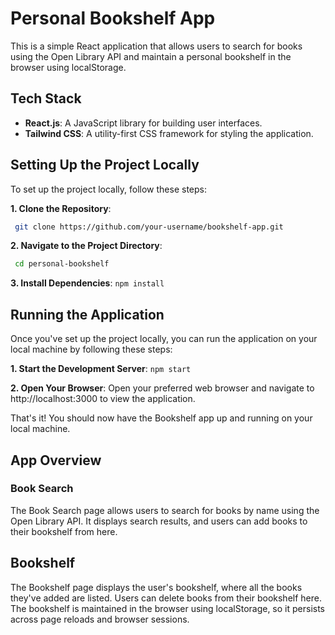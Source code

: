 # Personal Bookshelf App

This is a simple React application that allows users to search for books using the Open Library API and maintain a personal bookshelf in the browser using localStorage.

## Tech Stack

-   **React.js**: A JavaScript library for building user interfaces.
-   **Tailwind CSS**: A utility-first CSS framework for styling the application.

## Setting Up the Project Locally

To set up the project locally, follow these steps:

**1. Clone the Repository**:

```bash
 git clone https://github.com/your-username/bookshelf-app.git
```

**2. Navigate to the Project Directory**:

```bash
 cd personal-bookshelf
```

**3. Install Dependencies**:
`npm install`

## Running the Application

Once you've set up the project locally, you can run the application on your local machine by following these steps:

**1. Start the Development Server**:
`npm start`

**2. Open Your Browser**:
Open your preferred web browser and navigate to http://localhost:3000 to view the application.

That's it! You should now have the Bookshelf app up and running on your local machine.

## App Overview

### Book Search

The Book Search page allows users to search for books by name using the Open Library API. It displays search results, and users can add books to their bookshelf from here.

## Bookshelf

The Bookshelf page displays the user's bookshelf, where all the books they've added are listed. Users can delete books from their bookshelf here. The bookshelf is maintained in the browser using localStorage, so it persists across page reloads and browser sessions.
